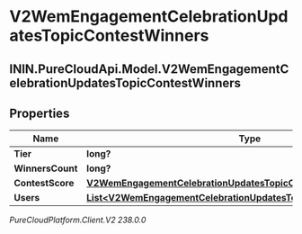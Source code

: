 # V2WemEngagementCelebrationUpdatesTopicContestWinners

## ININ.PureCloudApi.Model.V2WemEngagementCelebrationUpdatesTopicContestWinners

## Properties

|Name | Type | Description | Notes|
|------------ | ------------- | ------------- | -------------|
| **Tier** | **long?** |  | [optional] |
| **WinnersCount** | **long?** |  | [optional] |
| **ContestScore** | [**V2WemEngagementCelebrationUpdatesTopicContestWinnersScore**](V2WemEngagementCelebrationUpdatesTopicContestWinnersScore) |  | [optional] |
| **Users** | [**List&lt;V2WemEngagementCelebrationUpdatesTopicContestWinnersUsers&gt;**](V2WemEngagementCelebrationUpdatesTopicContestWinnersUsers) |  | [optional] |



_PureCloudPlatform.Client.V2 238.0.0_
